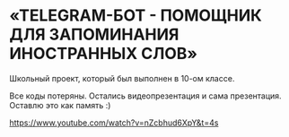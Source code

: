 # «TELEGRAM-БОТ - ПОМОЩНИК ДЛЯ ЗАПОМИНАНИЯ ИНОСТРАННЫХ СЛОВ»
Школьный проект, который был выполнен в 10-ом классе. 

Все коды потеряны. Остались видеопрезентация и сама презентация. Оставлю это как память :)

https://www.youtube.com/watch?v=nZcbhud6XpY&t=4s
